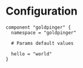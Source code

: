 # Configuration

```hcl
component "goldpinger" {
  namespace = "goldpinger"

  # Params default values

  hello = "world"
}
```

